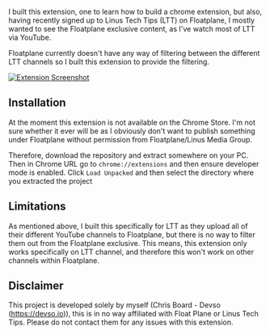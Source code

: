 I built this extension, one to learn how to build
a chrome extension, but also, having recently
signed up to Linus Tech Tips (LTT) on Floatplane, I
mostly wanted to see the Floatplane exclusive content,
as I've watch most of LTT via YouTube. 

Floatplane currently doesn't have any way of filtering 
between the different LTT channels so I built this 
extension to provide the filtering. 

[![Extension Screenshot](https://i.postimg.cc/Pr89KnNZ/Screenshot.png)](https://postimg.cc/dLw5tX2t)

## Installation
At the moment this extension is not available
on the Chrome Store. I'm not sure whether it
ever will be as I obviously don't want to publish
something under Floatplane without permission from
Floatplane/Linus Media Group. 

Therefore, download the repository and extract
somewhere on your PC. Then in Chrome URL go to
`chrome://extensions` and then ensure developer
mode is enabled. Click `Load Unpacked` and then
select the directory where you extracted the project

## Limitations
As mentioned above, I built this specifically for LTT
as they upload all of their different YouTube channels
to Floatplane, but there is no way to filter them out
from the Floatplane exclusive. This means, this extension
only works specifically on LTT channel, and therefore
this won't work on other channels within Floatplane. 

## Disclaimer
This project is developed solely by myself 
(Chris Board - Devso (https://devso.io)), this is in
no way affiliated with Float Plane or Linus Tech Tips.
Please do not contact them for any issues with this
extension. 
